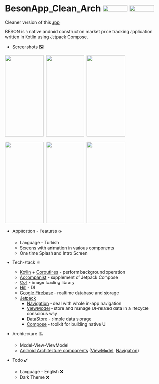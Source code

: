# BesonApp_Clean_Arch <img src="https://img.shields.io/badge/Android-3DDC84?style=for-the-badge&logo=android&logoColor=white" width="80" height="20"> <img src="https://img.shields.io/badge/Kotlin-0095D5?&style=for-the-badge&logo=kotlin&logoColor=white" width="80" height="20">

Cleaner version of this [app](https://github.com/commandiron/BesonApp)

BESON is a native android construction market price tracking application written in Kotlin using Jetpack Compose.

* Screenshots 🖼️

<img src="https://user-images.githubusercontent.com/50905347/170562246-b6cf3f1c-273f-4487-82fa-86d5044abf57.png" width="125" height="265">&nbsp;&nbsp;<img src="https://user-images.githubusercontent.com/50905347/170562252-7f4eb77d-411d-4adf-a857-9f38fefceafb.png" width="125" height="265">&nbsp;&nbsp;<img src="https://user-images.githubusercontent.com/50905347/170562254-c5e346d3-ddaa-462b-ab41-c3d85de4ba2c.png" width="125" height="265">

<img src="https://user-images.githubusercontent.com/50905347/170562256-d226e8e9-7fe0-4a0d-a408-b6cad088eac7.png" width="125" height="265">&nbsp;&nbsp;<img src="https://user-images.githubusercontent.com/50905347/170562261-7135271a-37a1-4f57-a1f7-032d25492f23.png" width="125" height="265">&nbsp;&nbsp;<img src="https://user-images.githubusercontent.com/50905347/170562265-5e63085d-fef3-435b-b61c-ea3c186afd99.png" width="125" height="265">

* Application - Features ☕
   * Language - Turkish
   * Screens with animation in various components
   * One time Splash and Intro Screen

* Tech-stack ⚛️
    * [Kotlin](https://kotlinlang.org/) + [Coroutines](https://kotlinlang.org/docs/reference/coroutines-overview.html) - perform background operation
    * [Accompanist](https://github.com/google/accompanist) - supplement of Jetpack Compose
    * [Coil](https://coil-kt.github.io/coil/) - image loading library 
    * [Hilt](https://dagger.dev/hilt/) - DI
    * [Google Firebase](https://firebase.google.com) - realtime database and storage
    * [Jetpack](https://developer.android.com/jetpack)
        * [Navigation](https://developer.android.com/topic/libraries/architecture/navigation/) - deal with whole in-app navigation      
        * [ViewModel](https://developer.android.com/topic/libraries/architecture/viewmodel) - store and manage UI-related data in a lifecycle conscious way
        * [DataStore](https://developer.android.com/topic/libraries/architecture/datastore) - simple data storage
        * [Compose](https://developer.android.com/jetpack/compose) - toolkit for building native UI
* Architecture 🏗️
    * Model-View-ViewModel
    * [Android Architecture components](https://developer.android.com/topic/libraries/architecture) ([ViewModel](https://developer.android.com/topic/libraries/architecture/viewmodel), [Navigation](https://developer.android.com/jetpack/androidx/releases/navigation))
 
 * Todo ✔️
   * Language - English ❌
   * Dark Theme ❌
